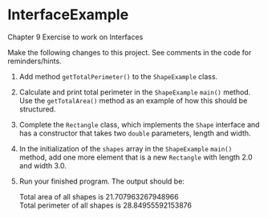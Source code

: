 # InterfaceExample

Chapter 9 Exercise to work on Interfaces

Make the following changes to this project.  See comments in the code for reminders/hints.

1. Add method `getTotalPerimeter()` to the `ShapeExample` class.  
2. Calculate and print total perimeter in the `ShapeExample` `main()` method.  Use the `getTotalArea()` method as an example of how this should be structured.  

3. Complete the `Rectangle` class, which implements the `Shape` interface and has a constructor that takes two `double` parameters, length and width.  
4. In the initialization of the `shapes` array in the `ShapeExample` `main()` method, add one more element that is a new `Rectangle` with length 2.0 and width 3.0.  

5. Run your finished program.  The output should be:  

    Total area of all shapes is 21.707963267948966  
    Total perimeter of all shapes is 28.84955592153876  


